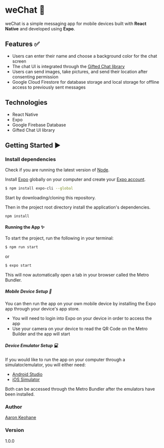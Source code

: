 # weChat 💬

weChat is a simple messaging app for mobile devices built with **React Native** and developed using **Expo**.

## Features ✅

- Users can enter their name and choose a background color for the chat screen
- The chat UI is integrated through the [Gifted Chat library](https://github.com/FaridSafi/react-native-gifted-chat)
- Users can send images, take pictures, and send their location after consenting permission
- Google Cloud Firestore for database storage and local storage for offline access to previously sent messages

## Technologies

- React Native
- Expo
- Google Firebase Database
- Gifted Chat UI library

## Getting Started ▶️

### Install dependencies

Check if you are running the latest version of [Node](https://nodejs.org/en/).

Install [Expo](https://expo.io/) globally on your computer and create your [Expo account](https://expo.io/signup).

```sh
$ npm install expo-cli --global
```

Start by downloading/cloning this repository.

Then in the project root directory install the application's dependencies.

```
npm install
```

#### Running the App ✨

To start the project, run the following in your terminal:

```sh
$ npm run start
```

or

```sh
$ expo start
```

This will now automatically open a tab in your browser called the Metro Bundler.

##### Mobile Device Setup 📱

You can then run the app on your own mobile device by installing the Expo app through your device's app store.

- You will need to login into Expo on your device in order to access the app
- Use your camera on your device to read the QR Code on the Metro Builder and the app will start

##### Device Emulator Setup 💻

If you would like to run the app on your computer through a simulator/emulator, you will either need:

- [Android Studio](https://docs.expo.io/workflow/android-studio-emulator/)
- [iOS Simulator](https://docs.expo.io/workflow/ios-simulator/)

Both can be accessed through the Metro Bundler after the emulators have been installed.

### Author

[Aaron Keohane](https://aakeohane.github.io/Portfolio-Website/index.html)

### Version

1.0.0
